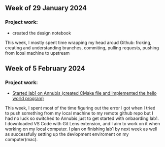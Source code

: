 ## Week of 29 January 2024

### Project work:
- created the design notebook
  
This week, I mostly spent time wrapping my head aroud Github: froking, creating and understanding branches, commiting, pulling requests, pushing from lcoal machine to upstream

## Week of 5 February 2024

### Project work:
- [Started lab1 on Annubis (created CMake file and implemented the hello world program)](https://github.com/fatimafarooq03/VIP-Lab1.git)

This week, I spent most of the time figuring out the error I got when I tried to push something from my local machine to my remote github repo but I had no luck so switched to Annubis just to get started with onbaording lab1. I downloaded VS Code with Git Lens extension, and I aim to work on it when working on my local computer. I plan on finishing lab1 by next week as well as successfully setting up the devlopment enviroment on my computer(mac). 

  
